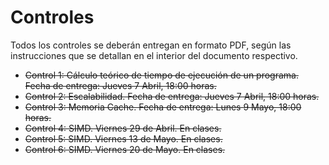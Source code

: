 # Controles

Todos los controles se deberán entregan en formato PDF, según las instrucciones que se detallan en el interior del documento respectivo.

* ~~Control 1: Cálculo teórico de tiempo de ejecución de un programa. Fecha de entrega: Jueves 7 Abril, 18:00 horas.~~
* ~~Control 2: Escalabilidad. Fecha de entrega: Jueves 7 Abril, 18:00 horas.~~
* ~~Control 3: Memoria Cache. Fecha de entrega: Lunes 9 Mayo, 18:00 horas.~~
* ~~Control 4: SIMD. Viernes 29 de Abril. En clases.~~
* ~~Control 5: SIMD. Viernes 13 de Mayo. En clases.~~
* ~~Control 6: SIMD. Viernes 20 de Mayo. En clases.~~


